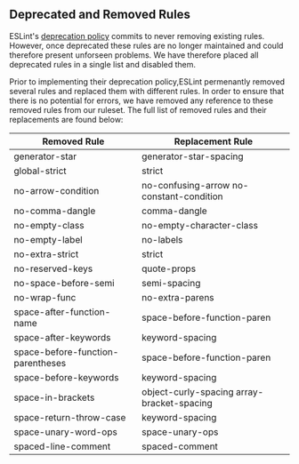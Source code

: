 ## Deprecated and Removed Rules

ESLint's [deprecation policy](https://eslint.org/docs/user-guide/rule-deprecation) commits to never removing existing rules. However, once deprecated these rules are no longer maintained and could therefore present unforseen problems. We have therefore placed all deprecated rules in a single list and disabled them.

Prior to implementing their deprecation policy,ESLint permenantly removed several rules and replaced them with different rules. In order to ensure that there is no potential for errors, we have removed any reference to these removed rules from our ruleset. The full list of removed rules and their replacements are found below:

| Removed Rule                      | Replacement Rule                           |
|-----------------------------------|--------------------------------------------|
| generator-star                    | generator-star-spacing                     |
| global-strict                     | strict                                     |
| no-arrow-condition                | no-confusing-arrow no-constant-condition   |
| no-comma-dangle                   | comma-dangle                               |
| no-empty-class                    | no-empty-character-class                   |
| no-empty-label                    | no-labels                                  |
| no-extra-strict                   | strict                                     |
| no-reserved-keys                  | quote-props                                |
| no-space-before-semi              | semi-spacing                               |
| no-wrap-func                      | no-extra-parens                            |
| space-after-function-name         | space-before-function-paren                |
| space-after-keywords              | keyword-spacing                            |
| space-before-function-parentheses | space-before-function-paren                |
| space-before-keywords             | keyword-spacing                            |
| space-in-brackets                 | object-curly-spacing array-bracket-spacing |
| space-return-throw-case           | keyword-spacing                            |
| space-unary-word-ops              | space-unary-ops                            |
| spaced-line-comment               | spaced-comment                             |